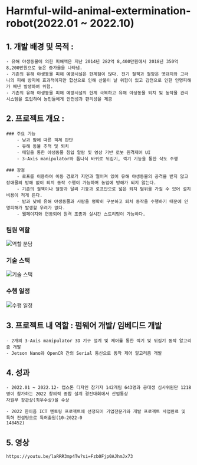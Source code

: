 # Harmful-wild-animal-extermination-robot(2022.01 ~ 2022.10)
## 1. 개발 배경 및 목적 :
    - 유해 야생동물에 의한 피해액은 지난 2014년 282억 8,400만원에서 2018년 350억 8,200만원으로 높은 증가율을 나타냄.
    - 기존의 유해 야생동물 피해 예방시설은 한계점이 많다. 전기 철책과 철망은 멧돼지와 고라니의 피해 방지에 효과적이지만 합선으로 인해 산불이 날 위험이 있고 감전으로 인한 인명피해가 매년 발생하여 위험.
    - 기존의 유해 야생동물 피해 예방시설의 한계 극복하고 유해 야생동물 퇴치 및 농작물 관리 시스템을 도입하여 농민들에게 안전성과 편리성을 제공



## 2. 프로젝트 개요 :

    ### 주요 기능
        - 낮과 밤에 따른 객체 판단
        - 유해 동물 추적 및 퇴치
        - 메일을 통한 야생동물 침입 알람 및 영상 기반 로봇 원격제어 UI
        - 3-Axis manipulator와 톱니식 바퀴로 뒤집기, 꺽기 기능을 통한 삭도 주행

    ### 장점
        - 로프를 이용하여 이동 경로가 지면과 떨어져 있어 유해 야생동물의 공격을 받지 않고 장애물의 방해 없이 퇴치 동작 수행이 가능하며 농업에 방해가 되지 않는다.
        - 기존의 철책이나 철망과 달리 기둥과 로프만으로 넓은 퇴치 범위를 가질 수 있어 설치 비용이 적게 든다.
        - 밤과 낮에 유해 야생동물과 사람을 명확히 구분하고 퇴치 동작을 수행하기 때문에 인명피해가 발생할 우려가 없다.
        - 웹페이지와 연동되어 원격 조종과 실시간 스트리밍이 가능하다.
    
### 팀원 역할
![역할 분담](https://github.com/user-attachments/assets/a12b2013-6f61-44b1-b0e9-862fdb0654f5)
### 기술 스택
![기술 스택](https://github.com/user-attachments/assets/f95f5eb8-48b2-41d3-84ac-1bd113a82e8b)
### 수행 일정
![수행 일정](https://github.com/user-attachments/assets/3f263f55-ee0a-4e19-a548-bb7e0393cee0)

## 3. 프로젝트 내 역할 : 펌웨어 개발/ 임베디드 개발

    - 2개의 3-Axis manipulator 3D 기구 설계 및 제어를 통한 꺽기 및 뒤집기 동작 알고리즘 개발
    - Jetson Nano와 OpenCR 간의 Serial 통신으로 동작 제어 알고리즘 개발



## 4. 성과
    - 2022.01 ~ 2022.12- 캡스톤 디자인 참가자 142개팀 643명과 공대생 심사위원단 1218명이 참가하는 2022 창의적 종합 설계 경진대회에서 산업통상
    자원부 장관상(최우수상)을 수상
    
    - 2022 한이음 ICT 멘토링 프로젝트에 선정되어 기업전문가와 개발 프로젝트 사업완료 및 특허 컨설팅으로 특허출원(10-2022-0
    148452)



## 5. 영상
    https://youtu.be/laRRR3mp4Tw?si=Fzb0Fjp0AJhmJx73
